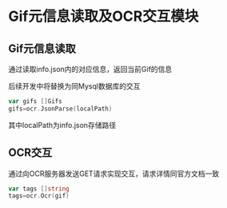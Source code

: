 # Gif元信息读取及OCR交互模块

## Gif元信息读取

通过读取info.json内的对应信息，返回当前Gif的信息

后续开发中将替换为同Mysql数据库的交互

```go
var gifs []Gifs
gifs=ocr.JsonParse(localPath)
```

其中localPath为info.json存储路径

## OCR交互

通过向OCR服务器发送GET请求实现交互，请求详情同官方文档一致

```go
var tags []string
tags=ocr.Ocr(gif)
```